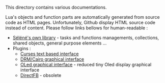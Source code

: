 This directory contains various documentations.

Lua's objects and function parts are automatically generated from source code as HTML pages.
Unfortunately, Github display HTML source code instead of content. Please follow links bellows for human-readable :

* [Séléné's own library](https://raw.githack.com/destroyedlolo/Selene/Doc/docs/Selene/) - tasks and functions managements, collections, shared objects, general purpose elements ...
* Plugins :
  * [Curses text based interface](http://raw.githack.com/destroyedlolo/Selene/v6/docs/Curses/)
  * [DRM/Cairo graphical interface](http://raw.githack.com/destroyedlolo/Selene/v6/docs/DRMCairo/)
  * [OLed graphical interface](http://raw.githack.com/destroyedlolo/Selene/v6/docs/OLed/) - reduced tiny Oled display graphical interface
  * [DirectFB](http://raw.githack.com/destroyedlolo/Selene/v6/docs/DirectFB/) - obsolete
